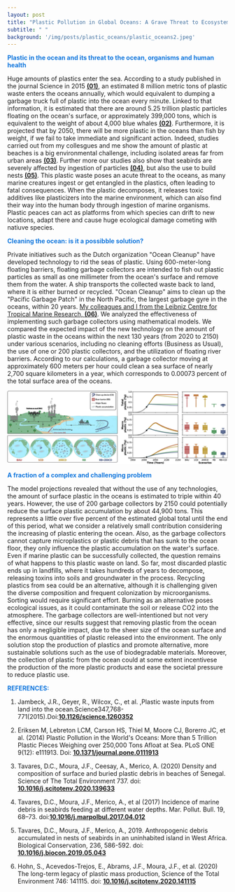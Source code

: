 ```yaml
---
layout: post
title: "Plastic Pollution in Global Oceans: A Grave Threat to Ecosystems and attempt to clean it"
subtitle: " "
background: '/img/posts/plastic_oceans/plastic_oceans2.jpeg'
---
```




<span style="color:#1277dd;">**Plastic in the ocean and its threat to the ocean, organisms and human health**</span> 

Huge amounts of plastics enter the sea.  According to a study published in the journal Science in 2015 [**(01)**](https://www.science.org/doi/10.1126/science.1260352), an estimated 8 million metric tons of plastic waste enters the oceans annually, which would equivalent to dumping a garbage truck full of plastic into the ocean every minute. Linked to that information, it is estimated that there are around 5.25 trillion plastic particles floating on the ocean's surface, or approximately 399,000 tons, which is equivalent to the weight of about 4,000 blue whales [**(02)**](https://journals.plos.org/plosone/article?id=10.1371/journal.pone.0111913).  Furthermore, it is projected that by 2050, there will be more plastic in the oceans than fish by weight, if we fail to take immediate and significant action. Indeed, studies carried out from my collesgues and me show the amount of plastic at beaches is a big environmental challenge, including isolated areas far from urban areas [**(03)**](https://www.sciencedirect.com/science/article/abs/pii/S0048969720331533?via%3Dihub). Further more our studies also show that seabirds are severely affected by ingestion of particles [**(04)**](https://www.sciencedirect.com/science/article/abs/pii/S0025326X17303053), but also the use to build nests [**(05)**](https://www.sciencedirect.com/science/article/abs/pii/S0006320719303672). 
This plastic waste poses an acute threat to the oceans, as many marine creatures ingest or get entangled in the plastics, often leading to fatal consequences. When the plastic decomposes, it releases toxic additives like plasticizers into the marine environment, which can also find their way into the human body through ingestion of marine organisms. Plastic peaces can act as platforms from which species can drift to new locations, adapt there and cause huge ecological damage cometing with natiuve species.


<span style="color:#1277dd;">**Cleaning the ocean: is it a possibble solution?**</span> 

Private initiatives such as the Dutch organization "Ocean Cleanup" have developed technology to rid the seas of plastic. Using 600-meter-long floating barriers, floating garbage collectors are intended to fish out plastic particles as small as one millimeter from the ocean's surface and remove them from the water. A ship transports the collected waste back to land, where it is either burned or recycled. "Ocean Cleanup" aims to clean up the "Pacific Garbage Patch" in the North Pacific, the largest garbage gyre in the oceans, within 20 years. 
[My colleagues and I from the Leibniz Centre for Tropical Marine Research, **(06)**](https://www.sciencedirect.com/science/article/abs/pii/S0048969720346441?via%3Dihub). We analyzed the effectiveness of implementing such garbage collectors using mathematical models. We compared the expected impact of the new technology on the amount of plastic waste in the oceans within the next 130 years (from 2020 to 2150) under various scenarios, including no cleaning efforts (Business as Usual), the use of one or 200 plastic collectors, and the utilization of floating river barriers. According to our calculations, a garbage collector moving at approximately 600 meters per hour could clean a sea surface of nearly 2,700 square kilometers in a year, which corresponds to 0.00073 percent of the total surface area of the oceans.

![image info](/img/posts/plastic_oceans/scheme_plastic.jpg)


<span style="color:#1277dd;">**A fraction of a complex and challenging problem**</span> 

The model projections revealed that without the use of any technologies, the amount of surface plastic in the oceans is estimated to triple within 40 years. However, the use of 200 garbage collectors by 2150 could potentially reduce the surface plastic accumulation by about 44,900 tons. This represents a little over five percent of the estimated global total until the end of this period, what we consider a relatively small contribution considering the increasing of plastic entering the ocean.
Also, as the garbage collectors cannot capture microplastics or plastic debris that has sunk to the ocean floor, they only influence the plastic accumulation on the water's surface.
Even if marine plastic can be successfully collected, the question remains of what happens to this plastic waste on land. So far, most discarded plastic ends up in landfills, where it takes hundreds of years to decompose, releasing toxins into soils and groundwater in the process. Recycling plastics from sea could be an alternative, although it is challenging given the diverse composition and frequent colonization by microorganisms. Sorting would require significant effort. Burning as an alternative poses ecological issues, as it could contaminate the soil or release CO2 into the atmosphere.
The garbage collectors are well-intentioned but not very effective, since our results suggest that removing plastic from the ocean has only a negligible impact, due to the sheer size of the ocean surface and the enormous quantities of plastic released into the environment. The only solution stop the production of plastics and promote alternative, more sustainable solutions such as the use of biodegradable materials. Moreover, the collection of plastic from the ocean could at some extent incentivese the production of the more plastic products and ease the societal pressure to reduce plastic use.


<span style="color:#1277dd;">**REFERENCES:**</span> 

1. Jambeck, J.R.,  Geyer, R., Wilcox, C., et al. ,Plastic waste inputs from land into the ocean.Science347,768-771(2015).Doi:[**10.1126/science.1260352**](https://www.science.org/doi/10.1126/science.1260352)

2. Eriksen M, Lebreton LCM, Carson HS, Thiel M, Moore CJ, Borerro JC, et al. (2014) Plastic Pollution in the World's Oceans: More than 5 Trillion Plastic Pieces Weighing over 250,000 Tons Afloat at Sea. PLoS ONE 9(12): e111913. Doi: [**10.1371/journal.pone.0111913**](https://journals.plos.org/plosone/article?id=10.1371/journal.pone.0111913)

3. Tavares, D.C., Moura, J.F., Ceesay, A., Merico, A. (2020) Density and composition of surface and buried plastic debris in beaches of Senegal. Science of The Total Environment 737. doi: [**10.1016/j.scitotenv.2020.139633**](https://www.sciencedirect.com/science/article/abs/pii/S0048969720331533?via%3Dihub)

4. Tavares, D.C., Moura, J.F., Merico, A., et al (2017) Incidence of marine debris in seabirds feeding at different water depths. Mar. Pollut. Bull. 19, 68–73. doi:[**10.1016/j.marpolbul.2017.04.012**](https://www.sciencedirect.com/science/article/abs/pii/S0025326X17303053)

5. Tavares, D.C., Moura, J.F., Merico, A., 2019. Anthropogenic debris accumulated in nests of seabirds in an uninhabited island in West Africa. Biological Conservation, 236, 586-592. doi: [**10.1016/j.biocon.2019.05.043**](https://www.sciencedirect.com/science/article/abs/pii/S0006320719303672)

6. Hohn, S., Acevedos-Trejos, E., Abrams, J.F., Moura, J.F., et al. (2020) The long-term legacy of plastic mass production, Science of the Total Environment 746: 141115. doi: [**10.1016/j.scitotenv.2020.141115**](https://www.sciencedirect.com/science/article/abs/pii/S0048969720346441)